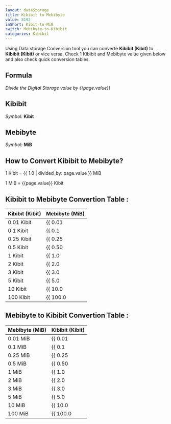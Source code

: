 ```yaml
---
layout: dataStorage
title: Kibibit to Mebibyte
value: 8192
inShort: Kibit-to-MiB
switch: Mebibyte-to-Kibibit
categories: Kibibit
---
```


Using Data storage Conversion tool you can converte **Kibibit (Kibit)** to **Kibibit (Kibit)** or vice versa. Check 1 Kibibit and Mebibyte value given below and also check quick conversion tables.

## Formula
*Divide the Digital Storage value by {{page.value}}*

## Kibibit
*Symbol:* **Kibit**

## Mebibyte
*Symbol:* **MiB**

## How to Convert Kibibit to Mebibyte?

1 Kibit = {{ 1.0 | divided_by: page.value }} MiB

1 MiB = {{page.value}} Kibit


## Kibibit to Mebibyte Convertion Table :

| Kibibit (Kibit) | Mebibyte (MiB) |
| ---- | ---- |
| 0.01 Kibit | {{ 0.01 | divided_by: page.value | round: 12 }} MiB |
| 0.1 Kibit | {{ 0.1 | divided_by: page.value | round: 12 }} MiB |
| 0.25 Kibit | {{ 0.25 | divided_by: page.value | round: 12 }} MiB |
| 0.5 Kibit | {{ 0.50 | divided_by: page.value | round: 12 }} MiB |
| 1 Kibit | {{ 1.0 | divided_by: page.value | round: 12 }} MiB |
| 2 Kibit | {{ 2.0 | divided_by: page.value | round: 12 }} MiB |
| 3 Kibit | {{ 3.0 | divided_by: page.value | round: 12 }} MiB |
| 5 Kibit | {{ 5.0 | divided_by: page.value | round: 12 }} MiB |
| 10 Kibit | {{ 10.0 | divided_by: page.value | round: 12 }} MiB |
| 100 Kibit | {{ 100.0 | divided_by: page.value | round: 12 }} MiB |

## Mebibyte to Kibibit Convertion Table :

| Mebibyte (MiB) | Kibibit (Kibit) |
| ---- | ---- |
| 0.01 MiB | {{ 0.01 | times: page.value | round: 12 }} Kibit |
| 0.1 MiB | {{ 0.1 | times: page.value | round: 12 }} Kibit |
| 0.25 MiB | {{ 0.25 | times: page.value | round: 12 }} Kibit |
| 0.5 MiB | {{ 0.50 | times: page.value | round: 12 }} Kibit |
| 1 MiB | {{ 1.0 | times: page.value | round: 12 }} Kibit |
| 2 MiB | {{ 2.0 | times: page.value | round: 12 }} Kibit |
| 3 MiB | {{ 3.0 | times: page.value | round: 12 }} Kibit |
| 5 MiB | {{ 5.0 | times: page.value | round: 12 }} Kibit |
| 10 MiB | {{ 10.0 | times: page.value | round: 12 }} Kibit |
| 100 MiB | {{ 100.0 | times: page.value | round: 12 }} Kibit |


<script>
document.getElementById('selectInput')[3].selected = true
document.getElementById('selectOutput')[9].selected = true
</script>
